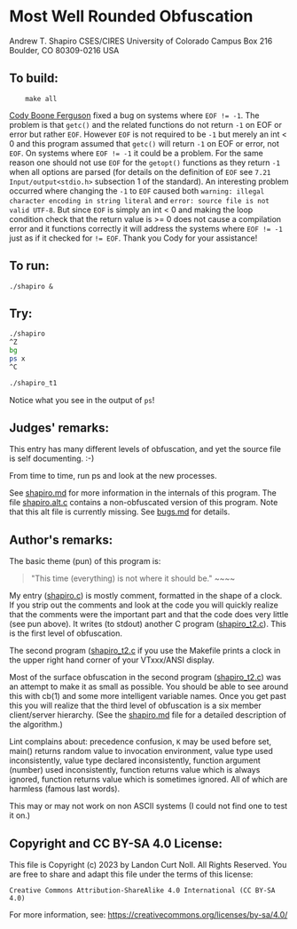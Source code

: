# Most Well Rounded Obfuscation

Andrew T. Shapiro
CSES/CIRES University of Colorado
Campus Box 216
Boulder, CO 80309-0216
USA

## To build:

        make all

[Cody Boone Ferguson](/winners.html#Cody_Boone_Ferguson) fixed a bug on systems
where `EOF != -1`. The problem is that `getc()` and the related functions do not
return `-1` on EOF or error but rather `EOF`. However `EOF` is not required to be
`-1` but merely an int < 0 and this program assumed that `getc()` will return
`-1` on EOF or error, not `EOF`. On systems where `EOF != -1` it could be a
problem. For the same reason one should not use `EOF` for the `getopt()`
functions as they return `-1` when all options are parsed (for details on the
definition of `EOF` see `7.21 Input/output<stdio.h>` subsection 1 of the
standard). An interesting problem occurred where changing the `-1` to `EOF`
caused both `warning: illegal character encoding in string literal` and `error:
source file is not valid UTF-8`. But since `EOF` is simply an int < 0 and making
the loop condition check that the return value is >= 0 does not cause a
compilation error and it functions correctly it will address the systems where
`EOF != -1` just as if it checked for `!= EOF`. Thank you Cody for your
assistance!

## To run:

	./shapiro &

## Try:

```sh
./shapiro
^Z
bg
ps x
^C

./shapiro_t1
```

Notice what you see in the output of `ps`!


## Judges' remarks:

This entry has many different levels of obfuscation, and yet the
source file is self documenting.  :-)

From time to time, run ps and look at the new processes.

See [shapiro.md](shapiro.md) for more information in the internals of this program.
The file [shapiro.alt.c](shapiro.alt.c) contains a non-obfuscated version of
this program. Note that this alt file is currently missing. See
[bugs.md](/bugs.md) for details.


## Author's remarks:

The basic theme (pun) of this program is:
    

> "This time (everything) is not where it should be."
>       ~~~~


My entry ([shapiro.c](shapiro.c)) is mostly comment, formatted in the shape of a 
clock. If you strip out the comments and look at the code you will 
quickly realize that the comments were the important part and that 
the code does very little (see pun above). It writes (to stdout) 
another C program ([shapiro_t2.c](shapiro_t2.c)). This is the first level of 
obfuscation.

The second program ([shapiro_t2.c](shapiro_t2.c) if you use the Makefile
prints a clock in the upper right hand corner of your VTxxx/ANSI display.

Most of the surface obfuscation in the second program
([shapiro_t2.c](shapiro_t2.c)) 
was an attempt to make it as small as possible. You should be able to 
see around this with cb(1) and some more intelligent variable names. 
Once you get past this you will realize that the third level of 
obfuscation is a six member client/server hierarchy. 
(See the [shapiro.md](shapiro.md) file for a detailed description of the
algorithm.)

Lint complains about: precedence confusion, `K` may be used before set,
main() returns random value to invocation environment, value type used 
inconsistently, value type declared inconsistently, function argument 
(number) used inconsistently, function returns value which is always 
ignored, function returns value which is sometimes ignored.
All of which are harmless (famous last words). 

This may or may not work on non ASCII systems (I could not find one to
test it on.)

## Copyright and CC BY-SA 4.0 License:

This file is Copyright (c) 2023 by Landon Curt Noll.  All Rights Reserved.
You are free to share and adapt this file under the terms of this license:

    Creative Commons Attribution-ShareAlike 4.0 International (CC BY-SA 4.0)

For more information, see: https://creativecommons.org/licenses/by-sa/4.0/
